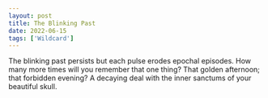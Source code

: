 ```yaml
---
layout: post
title: The Blinking Past
date: 2022-06-15
tags: ['Wildcard']
---
```

The blinking past persists but each pulse erodes epochal episodes. How many more times will you remember that one thing? That golden afternoon; that forbidden evening? A decaying deal with the inner sanctums of your beautiful skull.<!--x-->